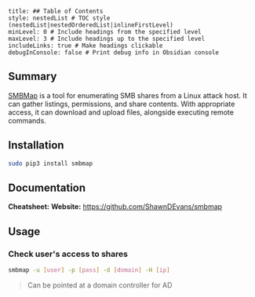 ```table-of-contents
title: ## Table of Contents
style: nestedList # TOC style (nestedList|nestedOrderedList|inlineFirstLevel)
minLevel: 0 # Include headings from the specified level
maxLevel: 3 # Include headings up to the specified level
includeLinks: true # Make headings clickable
debugInConsole: false # Print debug info in Obsidian console
```

## Summary
[SMBMap](https://github.com/ShawnDEvans/smbmap) is a tool for enumerating SMB shares from a Linux attack host. It can gather listings, permissions, and share contents. With appropriate access, it can download and upload files, alongside executing remote commands.

## Installation
```bash
sudo pip3 install smbmap
```

## Documentation
**Cheatsheet:** 
**Website:** https://github.com/ShawnDEvans/smbmap
## Usage
### Check user's access to shares
```bash
smbmap -u [user] -p [pass] -d [domain] -H [ip]
```
> Can be pointed at a domain controller for AD